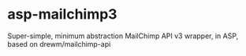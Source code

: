 # asp-mailchimp3
Super-simple, minimum abstraction MailChimp API v3 wrapper, in ASP, based on drewm/mailchimp-api

